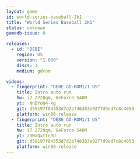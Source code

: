 ```yaml
---
layout: game
id: world-series-baseball-2k1
title: "World Series Baseball 2K1"
status: unknown
gamedb-issue: 0

releases:
  - id: "DE8E"
    region: US
    version: "1.000"
    discs: 1
    medium: gdrom

videos:
  - fingerprint: "DE8E GD-ROM1/1 US"
    title: Intro auto run
    hw: i7 2720qm, GeForce 540M
    yt: -NnDYoO4-kg
    git: d59197f84353d7d2b746383e9277d9ed7c8c4053
    platform: win86-release
  - fingerprint: "DE8E GD-ROM1/1 US"
    title: Intro auto run
    hw: i7 2720qm, GeForce 540M
    yt: 29WaQxtIn9U
    git: d59197f84353d7d2b746383e9277d9ed7c8c4053
    platform: win86-release
---
```

